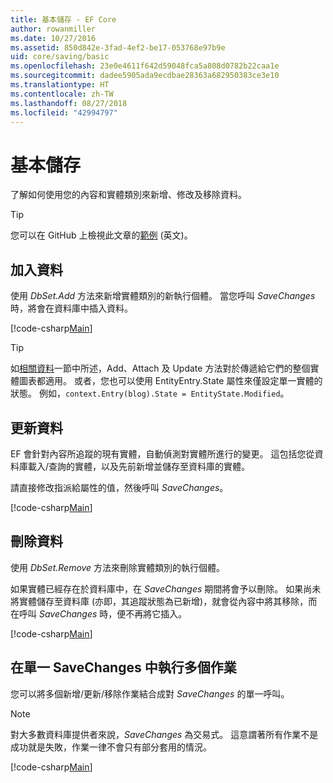 ```yaml
---
title: 基本儲存 - EF Core
author: rowanmiller
ms.date: 10/27/2016
ms.assetid: 850d842e-3fad-4ef2-be17-053768e97b9e
uid: core/saving/basic
ms.openlocfilehash: 23e0e4611f642d59048fca5a808d0782b22caa1e
ms.sourcegitcommit: dadee5905ada9ecdbae28363a682950383ce3e10
ms.translationtype: HT
ms.contentlocale: zh-TW
ms.lasthandoff: 08/27/2018
ms.locfileid: "42994797"
---
```

# <a name="basic-save"></a>基本儲存

了解如何使用您的內容和實體類別來新增、修改及移除資料。

> [!TIP]  
> 您可以在 GitHub 上檢視此文章的[範例](https://github.com/aspnet/EntityFramework.Docs/tree/master/samples/core/Saving/Saving/Basics/) \(英文\)。

## <a name="adding-data"></a>加入資料

使用 *DbSet.Add* 方法來新增實體類別的新執行個體。 當您呼叫 *SaveChanges*時，將會在資料庫中插入資料。

[!code-csharp[Main](../../../samples/core/Saving/Saving/Basics/Sample.cs#Add)]

> [!TIP]  
> 如[相關資料](related-data.md)一節中所述，Add、Attach 及 Update 方法對於傳遞給它們的整個實體圖表都適用。 或者，您也可以使用 EntityEntry.State 屬性來僅設定單一實體的狀態。 例如，`context.Entry(blog).State = EntityState.Modified`。

## <a name="updating-data"></a>更新資料

EF 會針對內容所追蹤的現有實體，自動偵測對實體所進行的變更。 這包括您從資料庫載入/查詢的實體，以及先前新增並儲存至資料庫的實體。

請直接修改指派給屬性的值，然後呼叫 *SaveChanges*。

[!code-csharp[Main](../../../samples/core/Saving/Saving/Basics/Sample.cs#Update)]

## <a name="deleting-data"></a>刪除資料

使用 *DbSet.Remove* 方法來刪除實體類別的執行個體。

如果實體已經存在於資料庫中，在 *SaveChanges* 期間將會予以刪除。 如果尚未將實體儲存至資料庫 (亦即，其追蹤狀態為已新增)，就會從內容中將其移除，而在呼叫 *SaveChanges* 時，便不再將它插入。

[!code-csharp[Main](../../../samples/core/Saving/Saving/Basics/Sample.cs#Remove)]

## <a name="multiple-operations-in-a-single-savechanges"></a>在單一 SaveChanges 中執行多個作業

您可以將多個新增/更新/移除作業結合成對 *SaveChanges* 的單一呼叫。

> [!NOTE]  
> 對大多數資料庫提供者來說，*SaveChanges* 為交易式。 這意謂著所有作業不是成功就是失敗，作業一律不會只有部分套用的情況。

[!code-csharp[Main](../../../samples/core/Saving/Saving/Basics/Sample.cs#MultipleOperations)]
